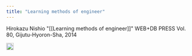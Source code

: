 ```yaml
---
title: "Learning methods of engineer"
---
```


Hirokazu Nishio "[[Learning methods of engineer]]" WEB+DB PRESS Vol. 80, Gijutu-Hyoron-Sha, 2014

<img src='https://scrapbox.io/api/pages/nishio/en/icon' alt='en.icon' height="19.5"/>
